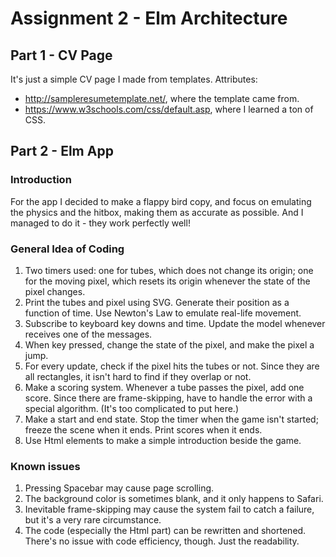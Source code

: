 # Assignment 2 - Elm Architecture

## Part 1 - CV Page
It's just a simple CV page I made from templates.
Attributes:
- http://sampleresumetemplate.net/, where the template came from.
- https://www.w3schools.com/css/default.asp, where I learned a ton of CSS.

## Part 2 - Elm App
### Introduction
For the app I decided to make a flappy bird copy, and focus on emulating the physics and the hitbox, making them as accurate as possible. And I managed to do it - they work perfectly well!

### General Idea of Coding
1. Two timers used: one for tubes, which does not change its origin; one for the moving pixel, which resets its origin whenever the state of the pixel changes.
2. Print the tubes and pixel using SVG. Generate their position as a function of time. Use Newton's Law to emulate real-life movement.
3. Subscribe to keyboard key downs and time. Update the model whenever receives one of the messages.
4. When key pressed, change the state of the pixel, and make the pixel a jump.
5. For every update, check if the pixel hits the tubes or not. Since they are all rectangles, it isn't hard to find if they overlap or not.
6. Make a scoring system. Whenever a tube passes the pixel, add one score. Since there are frame-skipping, have to handle the error with a special algorithm. (It's too complicated to put here.)
7. Make a start and end state. Stop the timer when the game isn't started; freeze the scene when it ends. Print scores when it ends.
8. Use Html elements to make a simple introduction beside the game.

### Known issues
1. Pressing Spacebar may cause page scrolling.
2. The background color is sometimes blank, and it only happens to Safari.
3. Inevitable frame-skipping may cause the system fail to catch a failure, but it's a very rare circumstance.
4. The code (especially the Html part) can be rewritten and shortened. There's no issue with code efficiency, though. Just the readability. 
